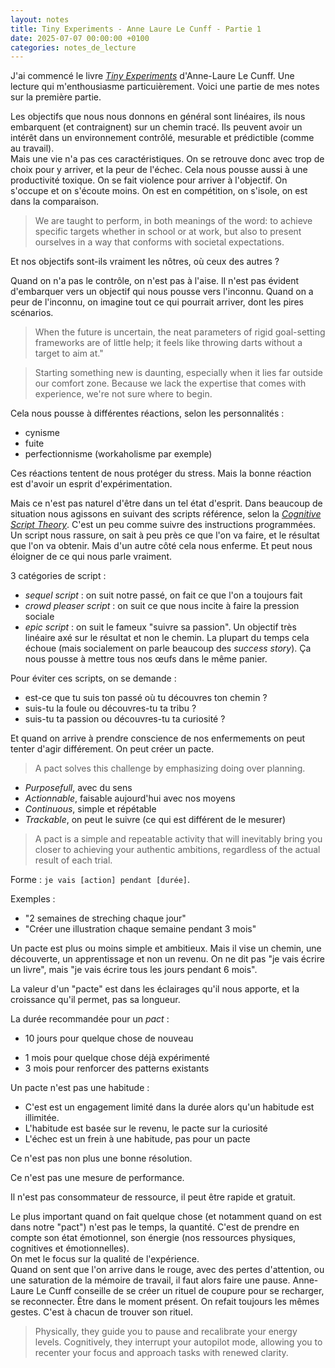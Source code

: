 ```yaml
---
layout: notes
title: Tiny Experiments - Anne Laure Le Cunff - Partie 1
date: 2025-07-07 00:00:00 +0100
categories: notes_de_lecture
---
```

J'ai commencé le livre _[Tiny Experiments](https://nesslabs.com/book)_ d'Anne-Laure Le Cunff. 
Une lecture qui m'enthousiasme particuièrement. 
Voici une partie de mes notes sur la première partie. 

Les objectifs que nous nous donnons en général sont linéaires, ils nous embarquent (et contraignent) sur un chemin tracé. 
Ils peuvent avoir un intérêt dans un environnement contrôlé, mesurable et prédictible (comme au travail).  
Mais une vie n'a pas ces caractéristiques. 
On se retrouve donc avec trop de choix pour y arriver, et la peur de l'échec. 
Cela nous pousse aussi à une productivité toxique. 
On se fait violence pour arriver à l'objectif. 
On s'occupe et on s'écoute moins. 
On est en compétition, on s'isole, on est dans la comparaison. 

> We are taught to perform, in both meanings of the word: to achieve specific targets whether in school or at work, but also to present ourselves in a way that conforms with societal expectations.

Et nos objectifs sont-ils vraiment les nôtres, où ceux des autres ? 

Quand on n'a pas le contrôle, on n'est pas à l'aise. 
Il n'est pas évident d'embarquer vers un objectif qui nous pousse vers l'inconnu. 
Quand on a peur de l'inconnu, on imagine tout ce qui pourrait arriver, dont les pires scénarios. 

> When the future is uncertain, the neat parameters of rigid goal-setting frameworks are of little help; it feels like throwing darts without a target to aim at."

> Starting something new is daunting, especially when it lies far outside our comfort zone. Because we lack the expertise that comes with experience, we're not sure where to begin.

Cela nous pousse à différentes réactions, selon les personnalités : 
* cynisme
* fuite
* perfectionnisme (workaholisme par exemple)

Ces réactions tentent de nous protéger du stress. 
Mais la bonne réaction est d'avoir un esprit d'expérimentation. 

Mais ce n'est pas naturel d'être dans un tel état d'esprit. 
Dans beaucoup de situation nous agissons en suivant des scripts référence, selon la _[Cognitive Script Theory](https://nesslabs.com/cognitive-scripts)_. 
C'est un peu comme suivre des instructions programmées. 
Un script nous rassure, on sait à peu près ce que l'on va faire, et le résultat que l'on va obtenir. 
Mais d'un autre côté cela nous enferme. 
Et peut nous éloigner de ce qui nous parle vraiment. 

3 catégories de script : 
* _sequel script_ : on suit notre passé, on fait ce que l'on a toujours fait
* _crowd pleaser script_ : on suit ce que nous incite à faire la pression sociale
* _epic script_ : on suit le fameux "suivre sa passion". 
  Un objectif très linéaire axé sur le résultat et non le chemin. 
  La plupart du temps cela échoue (mais socialement on parle beaucoup des _success story_). 
  Ça nous pousse à mettre tous nos œufs dans le même panier. 

Pour éviter ces scripts, on se demande : 
* est-ce que tu suis ton passé où tu découvres ton chemin ?
* suis-tu la foule ou découvres-tu ta tribu ?
* suis-tu ta passion ou découvres-tu ta curiosité ?

Et quand on arrive à prendre conscience de nos enfermements on peut tenter d'agir différement. 
On peut créer un pacte. 

> A pact solves this challenge by emphasizing doing over planning.

* _Purposefull_, avec du sens
* _Actionnable_, faisable aujourd'hui avec nos moyens
* _Continuous_, simple et répétable
* _Trackable_, on peut le suivre (ce qui est différent de le mesurer)

> A pact is a simple and repeatable activity that will inevitably bring you closer to achieving your authentic ambitions, regardless of the actual result of each trial.

Forme : `je vais [action] pendant [durée]`. 

Exemples : 
* "2 semaines de streching chaque jour"
* "Créer une illustration chaque semaine pendant 3 mois"

Un pacte est plus ou moins simple et ambitieux. 
Mais il vise un chemin, une découverte, un apprentissage et non un revenu. 
On ne dit pas "je vais écrire un livre", mais "je vais écrire tous les jours pendant 6 mois". 

La valeur d'un "pacte" est dans les éclairages qu'il nous apporte, et la croissance qu'il permet, pas sa longueur. 

La durée recommandée pour un _pact_ : 
* 10 jours pour quelque chose de nouveau
- 1 mois pour quelque chose déjà expérimenté
- 3 mois pour renforcer des patterns existants

Un pacte n'est pas une habitude : 
* C'est est un engagement limité dans la durée alors qu'un habitude est illimitée. 
* L'habitude est basée sur le revenu, le pacte sur la curiosité
* L'échec est un frein à une habitude, pas pour un pacte

Ce n'est pas non plus une bonne résolution. 

Ce n'est pas une mesure de performance. 

Il n'est pas consommateur de ressource, il peut être rapide et gratuit. 

Le plus important quand on fait quelque chose (et notamment quand on est dans notre "pact") n'est pas le temps, la quantité. 
C'est de prendre en compte son état émotionnel, son énergie (nos ressources physiques, cognitives et émotionnelles).  
On met le focus sur la qualité de l'expérience.  
Quand on sent que l'on arrive dans le rouge, avec des pertes d'attention, ou une saturation de la mémoire de travail, il faut alors faire une pause. 
Anne-Laure Le Cunff conseille de se créer un rituel de coupure pour se recharger, se reconnecter. 
Être dans le moment présent. 
On refait toujours les mêmes gestes. 
C'est à chacun de trouver son rituel. 

> Physically, they guide you to pause and recalibrate your energy levels.
> Cognitively, they interrupt your autopilot mode, allowing you to recenter your focus and approach tasks with renewed clarity.